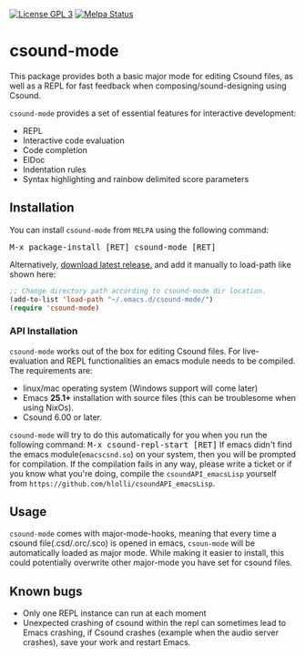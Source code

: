 [![License GPL 3][badge-license]][copying]
[![Melpa Status](http://melpa.milkbox.net/packages/csound-mode-badge.svg)](http://melpa.milkbox.net/#/csound-mode)


# csound-mode
This package provides both a basic major mode for editing Csound files,
as well as a REPL for fast feedback when composing/sound-designing using Csound.

`csound-mode` provides a set of essential features for interactive development:
* REPL
* Interactive code evaluation
* Code completion
* ElDoc
* Indentation rules
* Syntax highlighting and rainbow delimited score parameters

## Installation

You can install `csound-mode` from `MELPA` using the following command:

<kbd>M-x package-install [RET] csound-mode [RET]</kbd>

Alternatively, [download latest release.](https://github.com/hlolli/csound-mode/releases/download/v0.1/csound-mode-0.1.zip)
and add it manually to load-path like shown here:

```el
;; Change directory path according to csound-mode dir location.
(add-to-list 'load-path "~/.emacs.d/csound-mode/")
(require 'csound-mode)
```

### API Installation

`csound-mode` works out of the box for editing Csound files.
For live-evaluation and REPL functionalities an emacs module needs to be compiled. 
The requirements are:
* linux/mac operating system (Windows support will come later)
* Emacs **25.1+** installation with source files (this can be troublesome when using NixOs).
* Csound 6.00 or later.

`csound-mode` will try to do this automatically for you when you run the following command:
<kbd>M-x csound-repl-start [RET]</kbd>
If emacs didn't find the emacs module(`emacscsnd.so`) on your system, then you will be prompted for compilation.
If the compilation fails in any way, please write a ticket or if you know what you're doing, compile the `csoundAPI_emacsLisp` yourself from `https://github.com/hlolli/csoundAPI_emacsLisp`.

## Usage

`csound-mode` comes with major-mode-hooks, meaning that every time a csound file(.csd/.orc/.sco) is opened in emacs, `csoun-mode` will be automatically loaded as major mode. While making it easier to install, this could potentially overwrite other major-mode you have set for csound files.

## Known bugs
* Only one REPL instance can run at each moment
* Unexpected crashing of csound within the repl can sometimes lead to Emacs crashing, if Csound crashes (example when the audio server crashes), save your work and restart Emacs.


[badge-license]: https://img.shields.io/badge/license-GPL_3-green.svg
[COPYING]: http://www.gnu.org/copyleft/gpl.html
